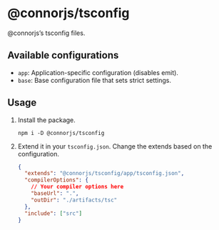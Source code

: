 # @connorjs/tsconfig

@connorjs’s tsconfig files.

## Available configurations

- `app`: Application-specific configuration (disables emit).
- `base`: Base configuration file that sets strict settings.

## Usage

1. Install the package.

   ```shell
   npm i -D @connorjs/tsconfig
   ```

2. Extend it in your `tsconfig.json`.
   Change the extends based on the configuration.

   ```json
   {
     "extends": "@connorjs/tsconfig/app/tsconfig.json",
     "compilerOptions": {
   	   // Your compiler options here
   	   "baseUrl": ".",
   	   "outDir": "./artifacts/tsc"
     },
     "include": ["src"]
   }
   ```
